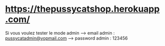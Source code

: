 

# https://thepussycatshop.herokuapp.com/

Si vous voulez tester le mode admin
-->  email admin : pussycatadmin@yopmail.com
--> password admin : 123456
